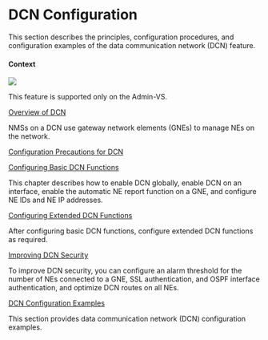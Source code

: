 DCN Configuration
=================

This section describes the principles, configuration procedures, and configuration examples of the data communication network (DCN) feature.

#### Context

![](../../../../public_sys-resources/note_3.0-en-us.png) 

This feature is supported only on the Admin-VS.



[Overview of DCN](../../../../software/nev8r10_vrpv8r16/user/vrp/dc_vrp_dcn_cfg_0002.html)

NMSs on a DCN use gateway network elements (GNEs) to manage NEs on the network.

[Configuration Precautions for DCN](../../../../software/nev8r10_vrpv8r16/user/spec/DCN_limitation.html)



[Configuring Basic DCN Functions](../../../../software/nev8r10_vrpv8r16/user/vrp/dc_vrp_dcn_cfg_0041.html)

This chapter describes how to enable DCN globally, enable DCN on an interface, enable the automatic NE report function on a GNE, and configure NE IDs and NE IP addresses.

[Configuring Extended DCN Functions](../../../../software/nev8r10_vrpv8r16/user/vrp/dc_vrp_dcn_cfg_0042.html)

After configuring basic DCN functions, configure extended DCN functions as required.

[Improving DCN Security](../../../../software/nev8r10_vrpv8r16/user/vrp/dc_vrp_dcn_cfg_0046.html)

To improve DCN security, you can configure an alarm threshold for the number of NEs connected to a GNE, SSL authentication, and OSPF interface authentication, and optimize DCN routes on all NEs.

[DCN Configuration Examples](../../../../software/nev8r10_vrpv8r16/user/vrp/dc_vrp_dcn_cfg_0021.html)

This section provides data communication network (DCN) configuration examples.